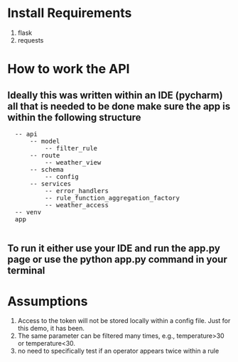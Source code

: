 <!DOCTYPE html>
<html>

<head>
  <title>Tomorrow IO request</title>
</head>

<body>
  <h1>Install Requirements</h1>
  <ol>
  <li>flask</li>
  <li>requests</li>
  </ol>


  <h1>How to work the API</h1>
  <h2>Ideally this was written within an IDE (pycharm) all that is needed to be done make sure the app is within the following structure</h2>
  <pre>
  -- api
      -- model
          -- filter_rule
      -- route
          -- weather_view
      -- schema
          -- config
      -- services
          -- error_handlers
          -- rule_function_aggregation_factory
          -- weather_access
  -- venv
  app
  </pre>

  <h2>To run it either use your IDE and run the app.py page or use the python app.py command in your terminal</h2>

  <h1>Assumptions</h1>
  <ol>
    <li>Access to the token will not be stored locally within a config file. Just for this demo, it has been.</li>
    <li>The same parameter can be filtered many times, e.g., temperature>30 or temperature<30.</li>
    <li>no need to specifically test if an operator appears twice within a rule</li>
  </ol>
</body>

</html>